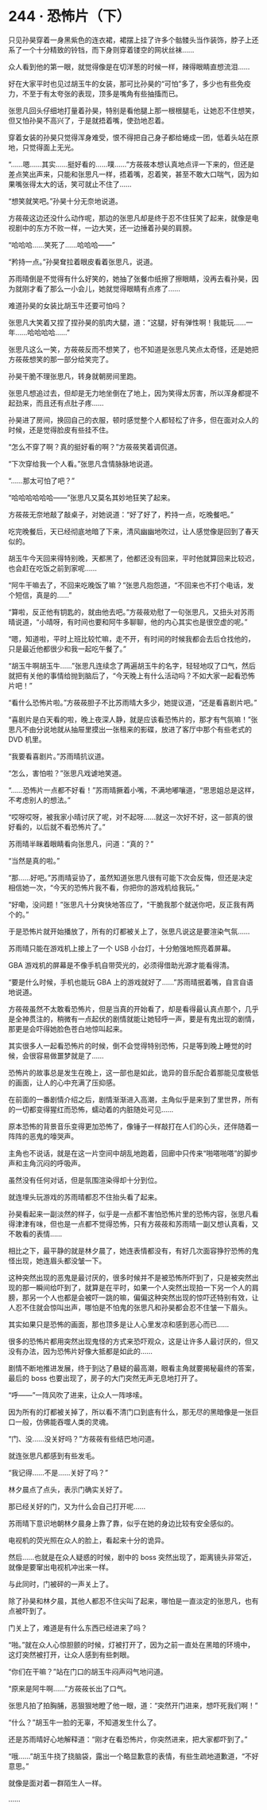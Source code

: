 # 244 · 恐怖片（下）

只见孙昊穿着一身黑紫色的连衣裙，裙摆上挂了许多个骷髅头当作装饰，脖子上还系了一个十分精致的铃铛，而下身则穿着镂空的网状丝袜……

众人看到他的第一眼，就觉得像是在切洋葱的时候一样，辣得眼睛直想流泪……

好在大家平时也见过胡玉牛的女装，那可比孙昊的“可怕”多了，多少也有些免疫力，不至于有太夸张的表现，顶多是嘴角有些抽搐而已。

张思凡回头仔细地打量着孙昊，特别是看他腿上那一根根腿毛，让她忍不住想笑，但又怕孙昊不高兴了，于是就捂着嘴，使劲地忍着。

穿着女装的孙昊只觉得浑身难受，恨不得把自己身子都给蜷成一团，低着头站在原地，只觉得面上无光。

“……嗯……其实……挺好看的……噗……”方莜莜本想认真地点评一下来的，但还是差点笑出声来，只能和张思凡一样，捂着嘴，忍着笑，甚至不敢大口喘气，因为如果嘴张得太大的话，笑可就止不住了……

“想笑就笑吧。”孙昊十分无奈地说道。

方莜莜这边还没什么动作呢，那边的张思凡却是终于忍不住狂笑了起来，就像是电视剧中的东方不败一样，一边大笑，还一边捶着孙昊的肩膀。

“哈哈哈……笑死了……哈哈哈——”

“矜持一点。”孙昊耷拉着眼皮看着张思凡，说道。

苏雨晴倒是不觉得有什么好笑的，她抽了张餐巾纸擦了擦眼睛，没再去看孙昊，因为就刚才看了那么一小会儿，她就觉得眼睛有点疼了……

难道孙昊的女装比胡玉牛还要可怕吗？

张思凡大笑着又捏了捏孙昊的肌肉大腿，道：“这腿，好有弹性啊！我能玩……一年……哈哈哈哈……”

张思凡这么一笑，方莜莜反而不想笑了，也不知道是张思凡笑点太奇怪，还是她把方莜莜想笑的那一部分给笑完了。

孙昊干脆不理张思凡，转身就朝房间里跑。

张思凡想追过去，但却是无力地坐倒在了地上，因为笑得太厉害，所以浑身都提不起劲来，而且还有点肚子疼……

孙昊进了房间，换回自己的衣服，顿时感觉整个人都轻松了许多，但在面对众人的时候，还是觉得脸皮有些挂不住。

“怎么不穿了啊？真的挺好看的啊？”方莜莜笑着调侃道。

“下次穿给我一个人看。”张思凡含情脉脉地说道。

“……那太可怕了吧？”

“哈哈哈哈哈哈——”张思凡又莫名其妙地狂笑了起来。

方莜莜无奈地敲了敲桌子，对她说道：“好了好了，矜持一点，吃晚餐吧。”

吃完晚餐后，天已经彻底地暗了下来，清风幽幽地吹过，让人感觉像是回到了春天似的。

胡玉牛今天回来得特别晚，天都黑了，他都还没有回来，平时他就算回来比较迟，也会赶在吃饭之前到家呢……

“阿牛干嘛去了，不回来吃晚饭了嘛？”张思凡抱怨道，“不回来也不打个电话，发个短信，真是的……”

“算啦，反正他有钥匙的，就由他去吧。”方莜莜劝慰了一句张思凡，又扭头对苏雨晴说道，“小晴呀，有时间也要和阿牛多聊聊，他的内心其实也是很空虚的呢。”

“嗯，知道啦，平时上班比较忙嘛，走不开，有时间的时候我都会去后仓找他的，只是最近他都很少和我一起吃午餐了。”

“胡玉牛啊胡玉牛……”张思凡连续念了两遍胡玉牛的名字，轻轻地叹了口气，然后就把有关他的事情给抛到脑后了，“今天晚上有什么活动吗？不如大家一起看恐怖片吧！”

“看什么恐怖片啦。”方莜莜胆子不比苏雨晴大多少，她提议道，“还是看喜剧片吧。”

“喜剧片是白天看的啦，晚上夜深人静，就是应该看恐怖片的，那才有气氛嘛！”张思凡不由分说地就从抽屉里摸出一张租来的影碟，放进了客厅中那个有些老式的 DVD 机里。

“我要看喜剧片。”苏雨晴抗议道。

“怎么，害怕啦？”张思凡戏谑地笑道。

“……恐怖片一点都不好看！”苏雨晴撅着小嘴，不满地嘟嚷道，“思思姐总是这样，不考虑别人的想法。”

“哎呀哎呀，被我家小晴讨厌了呢，对不起呀……就这一次好不好，这一部真的很好看的，以后就不看恐怖片了。”

苏雨晴半眯着眼睛看向张思凡，问道：“真的？”

“当然是真的啦。”

“那……好吧。”苏雨晴妥协了，虽然知道张思凡很有可能下次会反悔，但还是决定相信她一次，“今天的恐怖片我不看，你把你的游戏机给我玩。”

“好嘞，没问题！”张思凡十分爽快地答应了，“干脆我那个就送你吧，反正我有两个的。”

于是恐怖片就开始播放了，所有的灯都被关上了，张思凡说这是要渲染气氛……

苏雨晴只能在游戏机上接上了一个 USB 小台灯，十分勉强地照亮着屏幕。

GBA 游戏机的屏幕是不像手机自带荧光的，必须得借助光源才能看得清。

“要是什么时候，手机也能玩 GBA 上的游戏就好了……”苏雨晴抿着嘴，自言自语地说道。

方莜莜虽然不太敢看恐怖片，但是当真的开始看了，却是看得最认真点那个，几乎是全神贯注的，稍微有一点起伏的剧情就能让她轻呼一声，要是有鬼出现的剧情，那更是会吓得她脸色苍白地惊叫起来。

其实很多人一起看恐怖片的时候，倒不会觉得特别恐怖，只是等到晚上睡觉的时候，会很容易做噩梦就是了……

恐怖片的故事总是发生在晚上，这一部也是如此，诡异的音乐配合着那能见度极低的画面，让人的心中充满了压抑感。

在前面的一番剧情介绍之后，剧情渐渐进入高潮，主角似乎是来到了里世界，所有的一切都变得猩红而恐怖，蠕动着的内脏随处可见……

原本恐怖的背景音乐变得更加恐怖了，像锤子一样敲打在人们的心头，还伴随着一阵阵的恶鬼的嚎哭声。

主角也不说话，就是在这一片空间中胡乱地跑着，回廊中只传来“啪嗒啪嗒”的脚步声和主角沉闷的呼吸声。

虽然没有任何对话，但是氛围渲染得却十分到位。

就连埋头玩游戏的苏雨晴都忍不住抬头看了起来。

孙昊看起来一副淡然的样子，似乎是一点都不害怕恐怖片里的恐怖内容，张思凡看得津津有味，但也是一点都不觉得恐怖，只有方莜莜和苏雨晴一副又想认真看，又不敢看的表情……

相比之下，最平静的就是林夕晨了，她连表情都没有，有好几次面容狰狞恐怖的鬼怪出现，她连眉头都没皱一下。

这种突然出现的恶鬼是最讨厌的，很多时候并不是被恐怖所吓到了，只是被突然出现的那一瞬间给吓到了，就算是在平时，如果一个人突然出现拍一下另一个人的肩膀，那另一个人也都是会被吓一跳的嘛，偏偏这种突然出现的惊吓还特别有效，让人忍不住就会惊叫出声，哪怕是不怕鬼的张思凡和孙昊都会忍不住皱一下眉头。

其实如果只是恐怖的画面，那也顶多是让人心里发凉和感到恶心而已……

很多的恐怖片都用突然出现鬼怪的方式来恐吓观众，这是让许多人最讨厌的，但又没有办法，因为恐怖片好像大抵都是如此的……

剧情不断地推进发展，终于到达了悬疑的最高潮，眼看主角就要揭秘最终的答案，最后的 boss 也要出现了，房子的大门突然无声无息地打开了。

“呼——”一阵风吹了进来，让众人一阵哆嗦。

因为所有的灯都被关掉了，所以看不清门口到底有什么，那无尽的黑暗像是一张巨口一般，仿佛能吞噬人类的灵魂。

“门、没……没关好吗？”方莜莜有些结巴地问道。

就连张思凡都感到有些发毛。

“我记得……不是……关好了吗？”

林夕晨点了点头，表示门确实关好了。

那已经关好的门，又为什么会自己打开呢……

苏雨晴下意识地朝林夕晨身上靠了靠，似乎在她的身边比较有安全感似的。

电视机的荧光照在众人的脸上，看起来十分的诡异。

然后……也就是在众人疑惑的时候，剧中的 boss 突然出现了，距离镜头非常近，就像是要窜出电视机冲出来一样。

与此同时，门被砰的一声关上了。

除了孙昊和林夕晨，其他人都忍不住尖叫了起来，哪怕是一直淡定的张思凡，也有点被吓到了。

门关上了，难道是有什么东西已经进来了吗？

“啪。”就在众人心惊胆颤的时候，灯被打开了，因为之前一直处在黑暗的环境中，这灯突然被打开，让众人感到有些刺眼。

“你们在干嘛？”站在门口的胡玉牛闷声闷气地问道。

“原来是阿牛啊……”方莜莜长出了口气。

张思凡拍了拍胸脯，恶狠狠地瞪了他一眼，道：“突然开门进来，想吓死我们啊！”

“什么？”胡玉牛一脸的无辜，不知道发生什么了。

还是苏雨晴好心地解释道：“刚才在看恐怖片，你突然进来，把大家都吓到了。”

“哦……”胡玉牛挠了挠脑袋，露出一个略显歉意的表情，有些生疏地道歉道，“不好意思。”

就像是面对着一群陌生人一样。

……
